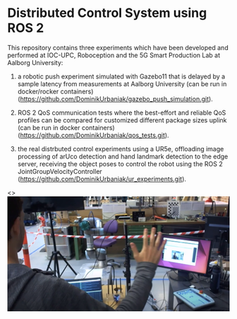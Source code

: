# Distributed Control System using ROS 2 

This repository contains three experiments which have been developed and performed at IOC-UPC, Roboception and the 5G Smart Production Lab at Aalborg University:

1) a robotic push experiment simulated with Gazebo11 that is delayed by a sample latency from measurements at Aalborg University (can be run in docker/rocker containers) (https://github.com/DominikUrbaniak/gazebo_push_simulation.git).
   
2) ROS 2 QoS communication tests where the best-effort and reliable QoS profiles can be compared for customized different package sizes uplink (can be run in docker containers) (https://github.com/DominikUrbaniak/qos_tests.git).

3) the real distrbuted control experiments using a UR5e, offloading image processing of arUco detection and hand landmark detection to the edge server, receiving the object poses to control the robot using the ROS 2 JointGroupVelocityController (https://github.com/DominikUrbaniak/ur_experiments.git).

<> [![Teleoperation video](https://raw.githubusercontent.com/DominikUrbaniak/ros2_distributed_control_system/main/teleoperation.png)](https://raw.githubusercontent.com/DominikUrbaniak/ros2_distributed_control_system/main/teleoperation_5G_comp_comp.mp4)
